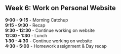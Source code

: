 ## Week 6: Work on Personal Website

**9:00 - 9:15** - Morning Catchup  
**9:15 - 9:30** - Recap  
**9:30 - 12:30** - Continue working on website  
**12:30 - 1:30** - Lunch  
**1:30 - 4:30** - Continue working on website  
**4:30 - 5:00** - Homework assignment & Day recap  